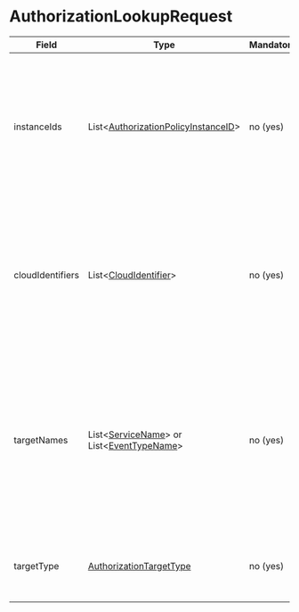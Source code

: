 # AuthorizationLookupRequest

Field | Type | Mandatory | Description
--- | --- | --- | ---
instanceIds | List<[AuthorizationPolicyInstanceID](../primitives.md#authorizationpolicyinstanceid)> | no (yes) | Requester is looking for policy instances with any of the specified identifiers. Mandatory if no _cloudIdentifiers_ nor _targetNames_ are specified.
cloudIdentifiers | List<[CloudIdentifier](../primitives.md#cloudidentifier)> | no (yes) | Requester is looking for policy instances that belongs to any of the specified clouds. Mandatory if no _instanceIds_ nor _targetNames_ are specified.
targetNames | List<[ServiceName](../primitives.md#servicename)> or List<[EventTypeName](../primitives.md#eventtypename)> | no (yes) | Requester is looking for policy instances that belongs to any of the specified targets (either service definitions or event types). Mandatory if no _instanceIds_ nor _cloudIdentifiers_ are specified.
targetType | [AuthorizationTargetType](../primitives.md#authorizationtargettype) | no (yes) | The type of the specified targets. Mandatory if _targetNames_ are specified.
